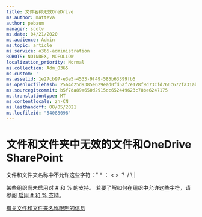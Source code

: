 ```yaml
---
title: 文件名称无效OneDrive
ms.author: matteva
author: pebaum
manager: scotv
ms.date: 04/21/2020
ms.audience: Admin
ms.topic: article
ms.service: o365-administration
ROBOTS: NOINDEX, NOFOLLOW
localization_priority: Normal
ms.collection: Adm_O365
ms.custom: ''
ms.assetid: 1e27cb97-e3e5-4533-9f49-585b63399fb5
ms.openlocfilehash: 2564d25d9385e629ead0fd5af7e178f9d73cfd766c672fa31abc493185786c76
ms.sourcegitcommit: b5f7da89a650d2915dc652449623c78be6247175
ms.translationtype: MT
ms.contentlocale: zh-CN
ms.lasthandoff: 08/05/2021
ms.locfileid: "54088098"
---
```

# <a name="invalid-file-and-folder-names-in-onedrive-and-sharepoint"></a>文件和文件夹中无效的文件和OneDrive SharePoint

文件和文件夹名称中不允许这些字符：" \* ： \< \> ？ / \ | 
  
某些组织尚未启用对 # 和 % 的支持。 若要了解如何在组织中允许这些字符，请参阅 [启用 # 和 % 支持](https://go.microsoft.com/fwlink/?linkid=862611)。 
  
[有关文件和文件夹名称限制的信息](https://go.microsoft.com/fwlink/?linkid=866430)
  

